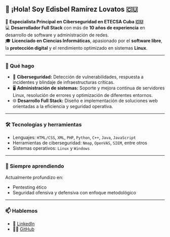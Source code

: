 ## 👋 ¡Hola! Soy Edisbel Ramírez Lovatos 🇨🇺

🎯 **Especialista Principal en Ciberseguridad en ETECSA Cuba 🇨🇺**  
💻 **Desarrollador Full Stack** con más de **10 años de experiencia** en desarrollo de software y administración de redes.  
🎓 **Licenciado en Ciencias Informáticas**, apasionado por el **software libre**, la **protección digital** y el rendimiento optimizado en sistemas **Linux**.

---

### 🚀 Qué hago

- 🔐 **Ciberseguridad:** Detección de vulnerabilidades, respuesta a incidentes y blindaje de infraestructuras críticas.
- 🖥️ **Administración de sistemas:** Soporte y mejora continua de servidores Linux, resolución de errores y optimización de diferentes entornos.
- 🌐 **Desarrollo Full Stack:** Diseño e implementación de soluciones web orientadas a la eficiencia y seguridad operativa.
---

### 🛠️ Tecnologías y herramientas

- Lenguajes: `HTML/CSS`, `XML`, `PHP`, `Python`, `C++`, `Java`, `JavaScript`
- Herramientas de ciberseguridad: `Nmap`, `OpenVAS`, `SIEM`, entre otros
- Sistemas operativos: `Linux` y `Windows`

---

### 🌱 Siempre aprendiendo

Actualmente profundizo en:
- Pentesting ético
- Seguridad ofensiva y defensiva con enfoque metodológico

---

### 📫 Hablemos

- 💼 [LinkedIn](https://www.linkedin.com/in/edisbel-ramirez-lovatos-2b680217b/)
- 🧑‍💻 [GitHub](https://github.com/edisbelramirezdev/)
